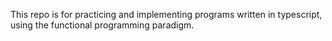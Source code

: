 This repo is for practicing and implementing programs written in typescript, using the functional programming paradigm.
